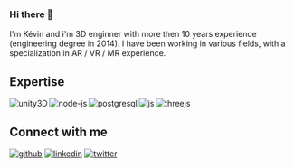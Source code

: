 ### Hi there 👋
I'm Kévin and i'm 3D enginner with more then 10 years experience (engineering degree in 2014). I have been working in various fields, with a specialization in AR / VR / MR experience.

## Expertise
<img align="left" alt="unity3D" src="https://img.shields.io/badge/-unity3D-000000?style=for-the-badge&logo=unity&logoColor=white">
<img align="left" alt="node-js" src="https://img.shields.io/badge/-node_js-339933?style=for-the-badge&logo=node.js&logoColor=white">
<img align="left" alt="postgresql" src="https://img.shields.io/badge/-postgreSQL-4169E1?style=for-the-badge&logo=postgresql&logoColor=white">
<img align="left" alt="js" src="https://img.shields.io/badge/-JS-F7DF1E?style=for-the-badge&logo=javascript&logoColor=white">
<img align="left" alt="threejs" src="https://img.shields.io/badge/-THREE.JS-FFFFFF?style=for-the-badge&logo=threedotjs&logoColor=black">
<br>

## Connect with me
[<img src='https://img.shields.io/badge/-GitHub-181717?style=social&logo=github' alt='github'>](https://github.com/ketourneau)
[<img src='https://img.shields.io/badge/-LinkedIn-0A66C2?style=social&logo=linkedin' alt='linkedin'>](https://fr.linkedin.com/in/k%C3%A9vin-etourneau-12b32749/)
[<img src='https://img.shields.io/badge/-Twitter-1DA1F2?style=social&logo=twitter' alt='twitter'>](https://twitter.com/etourneaukevin)
